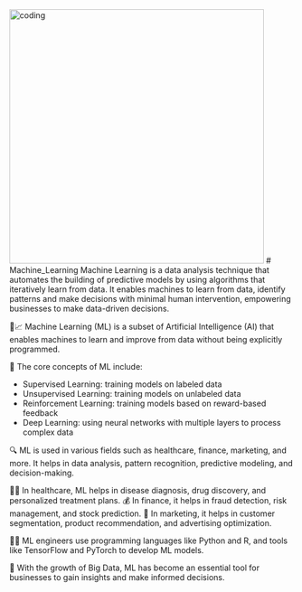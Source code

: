<image align="centre" alt="coding" width="450" src="https://www.analyticsinsight.net/wp-content/upload…es-Using-Machine-Learning-in-a-Profitable-Way.jpg">
# Machine_Learning
Machine Learning is a data analysis technique that automates the building of predictive models by using algorithms that iteratively learn from data. It enables machines to learn from data, identify patterns and make decisions with minimal human intervention, empowering businesses to make data-driven decisions.


🤖📈 Machine Learning (ML) is a subset of Artificial Intelligence (AI) that enables machines to learn and improve from data without being explicitly programmed. 

🧠 The core concepts of ML include: 
- Supervised Learning: training models on labeled data
- Unsupervised Learning: training models on unlabeled data
- Reinforcement Learning: training models based on reward-based feedback
- Deep Learning: using neural networks with multiple layers to process complex data 

🔍 ML is used in various fields such as healthcare, finance, marketing, and more. It helps in data analysis, pattern recognition, predictive modeling, and decision-making. 

👨‍⚕️ In healthcare, ML helps in disease diagnosis, drug discovery, and personalized treatment plans. 
💰 In finance, it helps in fraud detection, risk management, and stock prediction. 
🎯 In marketing, it helps in customer segmentation, product recommendation, and advertising optimization.

👷‍♂️ ML engineers use programming languages like Python and R, and tools like TensorFlow and PyTorch to develop ML models. 

🌟 With the growth of Big Data, ML has become an essential tool for businesses to gain insights and make informed decisions.
